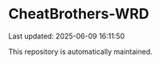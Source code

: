 # CheatBrothers-WRD

Last updated: 2025-06-09 16:11:50

This repository is automatically maintained.

